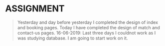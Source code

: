 # ASSIGNMENT
> Yesterday and day before yesterday I completed the design of index and booking pages.
> Today I have completed the design of match and contact-us pages.
16-06-2019: Last three days I couldnot work as I was studying database. I am going to start work on it.
